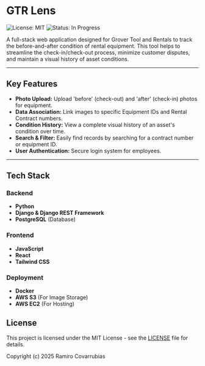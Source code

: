 # GTR Lens
![License: MIT](https://img.shields.io/badge/License-MIT-yellow.svg)
![Status: In Progress](https://img.shields.io/badge/status-in%20progress-blue)

A full-stack web application designed for Grover Tool and Rentals to track the before-and-after condition of rental equipment. This tool helps to streamline the check-in/check-out process, minimize customer disputes, and maintain a visual history of asset conditions.

---

## Key Features

- **Photo Upload:** Upload 'before' (check-out) and 'after' (check-in) photos for equipment.
- **Data Association:** Link images to specific Equipment IDs and Rental Contract numbers.
- **Condition History:** View a complete visual history of an asset's condition over time.
- **Search & Filter:** Easily find records by searching for a contract number or equipment ID.
- **User Authentication:** Secure login system for employees.

---

## Tech Stack

### Backend
- **Python**
- **Django & Django REST Framework**
- **PostgreSQL** (Database)

### Frontend
- **JavaScript**
- **React**
- **Tailwind CSS**

### Deployment
- **Docker**
- **AWS S3** (For Image Storage)
- **AWS EC2** (For Hosting)

## License

This project is licensed under the MIT License - see the [LICENSE](LICENSE) file for details.

Copyright (c) 2025 Ramiro Covarrubias

